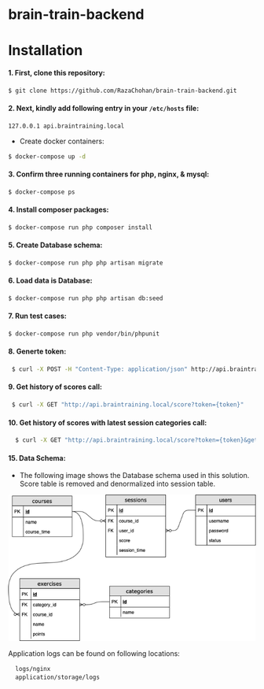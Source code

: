 # brain-train-backend

# Installation

####  1. First, clone this repository:

```bash
$ git clone https://github.com/RazaChohan/brain-train-backend.git
```

####  2. Next, kindly add following entry in your `/etc/hosts` file:

```bash
127.0.0.1 api.braintraining.local
```

- Create docker containers:

```bash
$ docker-compose up -d
```

#### 3. Confirm three running containers for php, nginx, & mysql:

```bash
$ docker-compose ps 
```

#### 4. Install composer packages:

```bash
$ docker-compose run php composer install 
```
#### 5. Create Database schema:

```bash
$ docker-compose run php php artisan migrate 
```

#### 6. Load data is Database:

```bash
$ docker-compose run php php artisan db:seed
```

#### 7. Run test cases:

```bash
$ docker-compose run php vendor/bin/phpunit
```

#### 8. Generte token:
```bash
 $ curl -X POST -H "Content-Type: application/json" http://api.braintraining.local/auth/login -d '{"username":"newuser","password":"brain_training_123"}'
```

#### 9. Get history of scores call:
```bash
 $ curl -X GET "http://api.braintraining.local/score?token={token}"
```

#### 10. Get history of scores with latest session categories call:
```bash
  $ curl -X GET "http://api.braintraining.local/score?token={token}&getLastSessionCategories=true"
```

#### 15. Data Schema:
- The following image shows the Database schema used in this solution. Score table is removed and denormalized into session table.

![schema](https://raw.githubusercontent.com/RazaChohan/brain-train-backend/master/schema.png)

Application logs can be found on following locations:
```bash
  logs/nginx
  application/storage/logs
```




